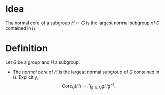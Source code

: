 # Idea
The normal core of a subgroup $H\subset G$ is the largest normal subgroup of $G$ contained in $H$.

# Definition
Let $G$ be a group and $H$ a subgroup.

- The *normal core* of $H$ is the largest normal subgroup of $G$ contained in $H$. Explicitly, $$\text{Core}_G(H)=\bigcap_{g\in G}gHg^{-1}.$$